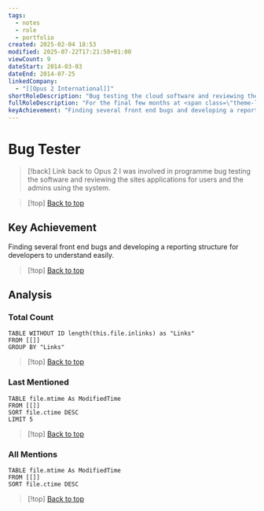 ```yaml
---
tags:
  - notes
  - role
  - portfolio
created: 2025-02-04 18:53
modified: 2025-07-22T17:21:50+01:00
viewCount: 9
dateStart: 2014-03-03
dateEnd: 2014-07-25
linkedCompany:
  - "[[Opus 2 International]]"
shortRoleDescription: "Bug testing the cloud software and reviewing the sites functionality for users and admins."
fullRoleDescription: "For the final few months at <span class=\"theme-link\">Opus 2</span> I was involved in programme bug testing the software and reviewing the sites applications for users and the admins using the system."
keyAchievement: "Finding several front end bugs and developing a reporting structure for developers to understand easily."
---
```


# Bug Tester

> [!back] Link back to <span class="theme-link">Opus 2</span> I was involved in programme bug testing the software and reviewing the sites applications for users and the admins using the system.

>[!top] [Back to top](#Table%20of%20Contents)

## Key Achievement

Finding several front end bugs and developing a reporting structure for developers to understand easily.

>[!top] [Back to top](#Table%20of%20Contents)

## Analysis

### Total Count

```dataview
TABLE WITHOUT ID length(this.file.inlinks) as "Links"
FROM [[]]
GROUP BY "Links"
```

>[!top] [Back to top](#Table%20of%20Contents)

### Last Mentioned

```dataview
TABLE file.mtime As ModifiedTime
FROM [[]]
SORT file.ctime DESC
LIMIT 5
```

>[!top] [Back to top](#Table%20of%20Contents)

### All Mentions

```dataview
TABLE file.mtime As ModifiedTime
FROM [[]]
SORT file.ctime DESC
```

>[!top] [Back to top](#Table%20of%20Contents)